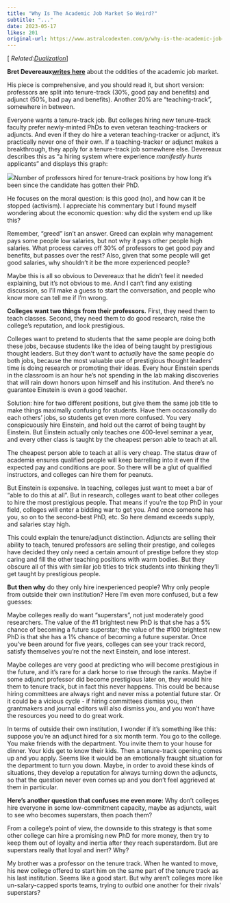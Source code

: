 ```yaml
---
title: "Why Is The Academic Job Market So Weird?"
subtitle: "..."
date: 2023-05-17
likes: 201
original-url: https://www.astralcodexten.com/p/why-is-the-academic-job-market-so
---
```

[ _Related:[Dualization](https://slatestarcodex.com/2015/07/28/non-dual-awareness/)_]

 **Bret Devereaux[writes](https://acoup.blog/2023/04/28/collections-academic-ranks-explained-or-what-on-earth-is-an-adjunct/)**[ ](https://acoup.blog/2023/04/28/collections-academic-ranks-explained-or-what-on-earth-is-an-adjunct/)**[here](https://acoup.blog/2023/04/28/collections-academic-ranks-explained-or-what-on-earth-is-an-adjunct/)** about the oddities of the academic job market.

His piece is comprehensive, and you should read it, but short version: professors are split into tenure-track (30%, good pay and benefits) and adjunct (50%, bad pay and benefits). Another 20% are “teaching-track”, somewhere in between. 

Everyone wants a tenure-track job. But colleges hiring new tenure-track faculty prefer newly-minted PhDs to even veteran teaching-trackers or adjuncts. And even if they do hire a veteran teaching-tracker or adjunct, it’s practically never one of their own. If a teaching-tracker or adjunct makes a breakthrough, they apply for a tenure-track job somewhere else. Devereaux describes this as “a hiring system where experience _manifestly_ _hurts_ applicants” and displays this graph:

[![](https://substackcdn.com/image/fetch/w_1456,c_limit,f_auto,q_auto:good,fl_progressive:steep/https%3A%2F%2Fsubstack-post-media.s3.amazonaws.com%2Fpublic%2Fimages%2F083f1717-6835-4c9d-bc2e-b48a6bab53e7_602x800.png)](https://substackcdn.com/image/fetch/f_auto,q_auto:good,fl_progressive:steep/https%3A%2F%2Fsubstack-post-media.s3.amazonaws.com%2Fpublic%2Fimages%2F083f1717-6835-4c9d-bc2e-b48a6bab53e7_602x800.png)Number of professors hired for tenure-track positions by how long it’s been since the candidate has gotten their PhD.

He focuses on the moral question: is this good (no), and how can it be stopped (activism). I appreciate his commentary but I found myself wondering about the economic question: why did the system end up like this?

Remember, “greed” isn’t an answer. Greed can explain why management pays some people low salaries, but not why it pays other people high salaries. What process carves off 30% of professors to get good pay and benefits, but passes over the rest? Also, given that some people will get good salaries, why shouldn’t it be the more experienced people? 

Maybe this is all so obvious to Devereaux that he didn’t feel it needed explaining, but it’s not obvious to me. And I can’t find any existing discussion, so I’ll make a guess to start the conversation, and people who know more can tell me if I’m wrong.

 **Colleges want two things from their professors.** First, they need them to teach classes. Second, they need them to do good research, raise the college’s reputation, and look prestigious.

Colleges want to pretend to students that the same people are doing both these jobs, because students like the idea of being taught by prestigious thought leaders. But they don’t want to _actually_ have the same people do both jobs, because the most valuable use of prestigious thought leaders’ time is doing research or promoting their ideas. Every hour Einstein spends in the classroom is an hour he’s not spending in the lab making discoveries that will rain down honors upon himself and his institution. And there’s no guarantee Einstein is even a good teacher.

Solution: hire for two different positions, but give them the same job title to make things maximally confusing for students. Have them occasionally do each others’ jobs, so students get even more confused. You very conspicuously hire Einstein, and hold out the carrot of being taught by Einstein. But Einstein actually only teaches one 400-level seminar a year, and every other class is taught by the cheapest person able to teach at all.

The cheapest person able to teach at all is very cheap. The status draw of academia ensures qualified people will keep barrelling into it even if the expected pay and conditions are poor. So there will be a glut of qualified instructors, and colleges can hire them for peanuts.

But Einstein is expensive. In teaching, colleges just want to meet a bar of “able to do this at all”. But in research, colleges want to beat other colleges to hire the most prestigious people. That means if you’re the top PhD in your field, colleges will enter a bidding war to get you. And once someone has you, so on to the second-best PhD, etc. So here demand exceeds supply, and salaries stay high.

This could explain the tenure/adjunct distinction. Adjuncts are selling their ability to teach, tenured professors are selling their prestige, and colleges have decided they only need a certain amount of prestige before they stop caring and fill the other teaching positions with warm bodies. But they obscure all of this with similar job titles to trick students into thinking they’ll get taught by prestigious people.

 **But then why** do they only hire inexperienced people? Why only people from outside their own institution? Here I’m even more confused, but a few guesses:

Maybe colleges really do want “superstars”, not just moderately good researchers. The value of the #1 brightest new PhD is that she has a 5% chance of becoming a future superstar; the value of the #100 brightest new PhD is that she has a 1% chance of becoming a future superstar. Once you’ve been around for five years, colleges can see your track record, satisfy themselves you’re not the next Einstein, and lose interest.

Maybe colleges are very good at predicting who will become prestigious in the future, and it’s rare for a dark horse to rise through the ranks. Maybe if some adjunct professor did become prestigious later on, they would hire them to tenure track, but in fact this never happens. This could be because hiring committees are always right and never miss a potential future star. Or it could be a vicious cycle - if hiring committees dismiss you, then grantmakers and journal editors will also dismiss you, and you won’t have the resources you need to do great work.

In terms of outside their own institution, I wonder if it’s something like this: suppose you’re an adjunct hired for a six month term. You go to the college. You make friends with the department. You invite them to your house for dinner. Your kids get to know their kids. Then a tenure-track opening comes up and you apply. Seems like it would be an emotionally fraught situation for the department to turn you down. Maybe, in order to avoid these kinds of situations, they develop a reputation for always turning down the adjuncts, so that the question never even comes up and you don’t feel aggrieved at them in particular. 

**Here’s another question that confuses me even more:** Why don’t colleges hire everyone in some low-commitment capacity, maybe as adjuncts, wait to see who becomes superstars, then poach them?

From a college’s point of view, the downside to this strategy is that some other college can hire a promising new PhD for more money, then try to keep them out of loyalty and inertia after they reach superstardom. But are superstars really that loyal and inert? Why? 

My brother was a professor on the tenure track. When he wanted to move, his new college offered to start him on the same part of the tenure track as his last institution. Seems like a good start. But why aren’t colleges more like un-salary-capped sports teams, trying to outbid one another for their rivals’ superstars? 
